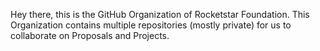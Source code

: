 Hey there,
this is the GitHub Organization of Rocketstar Foundation.
This Organization contains multiple repositories (mostly private) for us to collaborate on Proposals and Projects.
